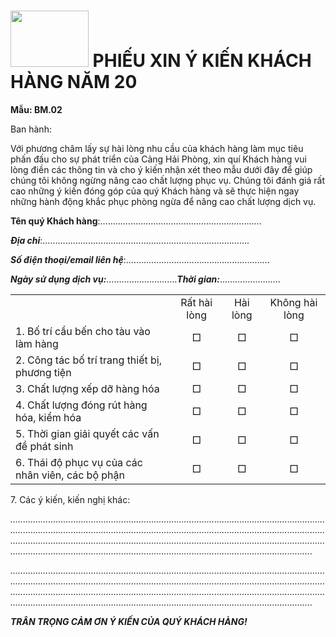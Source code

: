 # <img src="media/image1.png" style="width:1.30208in;height:0.9375in" /> PHIẾU XIN Ý KIẾN KHÁCH HÀNG NĂM 20

**Mẫu: BM.02**

Ban hành:

Với phương châm lấy sự hài lòng nhu cầu của khách hàng làm mục tiêu phấn
đấu cho sự phát triển của Cảng Hải Phòng, xin quí Khách hàng vui lòng
điền các thông tin và cho ý kiến nhận xét theo mẫu dưới đây để giúp
chúng tôi không ngừng nâng cao chất lượng phục vụ. Chúng tôi đánh giá
rất cao những ý kiến đóng góp của quý Khách hàng và sẽ thực hiện ngay
những hành động khắc phục phòng ngừa để nâng cao chất lượng dịch vụ.

**Tên quý Khách hàng**:……………………………………………………….

***Địa chỉ***:……………………………………………………………………….

***Số điện thoại/email liên hệ***:…………………………………………………

***Ngày sử dụng dịch vụ:***……………………….***Thời gian:***………………......

|  |  |  |  |
|:---|:--:|:--:|:--:|
|  | Rất hài lòng | Hài lòng | Không hài lòng |
| 1\. Bố trí cầu bến cho tàu vào làm hàng | □ | □ | □ |
| 2\. Công tác bố trí trang thiết bị, phương tiện | □ | □ | □ |
| 3\. Chất lượng xếp dỡ hàng hóa | □ | □ | □ |
| 4\. Chất lượng đóng rút hàng hóa, kiểm hóa | □ | □ | □ |
| 5\. Thời gian giải quyết các vấn đề phát sinh | □ | □ | □ |
| 6\. Thái độ phục vụ của các nhân viên, các bộ phận | □ | □ | □ |

7\. Các ý kiến, kiến nghị khác:

*...............................................................................................................................................................................................................................................................................................................................................................................................................................................................................................................*

*...............................................................................................................................................................................................................................................................................................................................................................................................................................................................................................................*

***TRÂN TRỌNG CẢM ƠN Ý KIẾN CỦA QUÝ KHÁCH HÀNG!***
